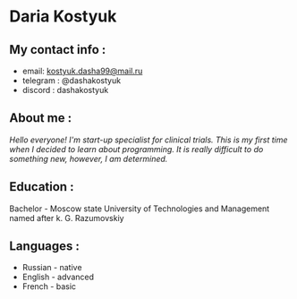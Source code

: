 # Daria Kostyuk

## My contact info :

+ email: kostyuk.dasha99@mail.ru
+ telegram : @dashakostyuk
+ discord : dashakostyuk

## About me :
*Hello everyone! I'm start-up specialist for clinical trials. This is my first time when I decided to learn about programming. It is really difficult to do something new, however, I am determined.* 


## Education :
Bachelor - Moscow state University of Technologies and Management named after k. G. Razumovskiy



## Languages :
+ Russian - native
+ English - advanced
+ French - basic
